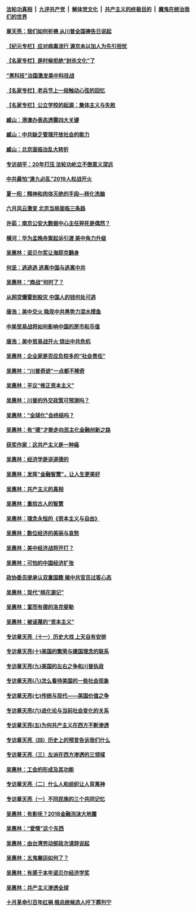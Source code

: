 ####  [法轮功真相](../../../../basic/blob/master/README.md?t=07111031) &nbsp;|&nbsp; [九评共产党](../../../../9ping.md/blob/master/README.md?t=07111031) &nbsp;|&nbsp; [解体党文化](../../../../jtdwh.md/blob/master/README.md?t=07111031)  &nbsp;|&nbsp; [共产主义的终极目的](../../../../gczydzjmd.md/blob/master/README.md?t=07111031) &nbsp;|&nbsp; [魔鬼在统治我们的世界](../../../../mgztzwmdsj.md/blob/master/README.md?t=07111031) 

#### [章天亮：我们如何祈祷 从川普全国祷告日说起](../pages/nsc423/n11944627.md?t=07111031) 

#### [【纪元专栏】应对病毒流行 渥京未以加人为先引担忧](../pages/nsc423/n11875714.md?t=07111031) 

#### [【名家专栏】是时候拒绝“封杀文化”了](../pages/nsc423/n11814093.md?t=07111031) 

#### [“黑科技”治国激发美中科技战](../pages/nsc423/n11638056.md?t=07111031) 

#### [【名家专栏】老兵节上一段触动心弦的回忆](../pages/nsc423/n11646016.md?t=07111031) 

#### [【名家专栏】公立学校的起源：集体主义与失败](../pages/nsc423/n11601833.md?t=07111031) 

#### [臧山：港澳办表态透露四大关键](../pages/nsc423/n11421628.md?t=07111031) 

#### [臧山：中共缺乏管理开放社会的能力](../pages/nsc423/n11407457.md?t=07111031) 

#### [臧山：北京面临治乱大转折](../pages/nsc423/n11406895.md?t=07111031) 

#### [专访胡平：20年打压 法轮功屹立不倒意义深远](../pages/nsc423/n11398800.md?t=07111031) 

#### [中共最怕“逢九必乱”2019人权战开火](../pages/nsc423/n11385248.md?t=07111031) 

#### [夏一阳：精神和肉体灭绝的手段—转化洗脑](../pages/nsc423/n11368250.md?t=07111031) 

#### [六月风云激变 北京当局面临三条路](../pages/nsc423/n11313668.md?t=07111031) 

#### [许茹：南京公安大数据中心主任猝死是偶然？](../pages/nsc423/n11064744.md?t=07111031) 

#### [横河：华为孟晚舟案起诉引渡 美中角力升级](../pages/nsc423/n11027230.md?t=07111031) 

#### [吴惠林：诺贝尔奖让海耶克翻身](../pages/nsc423/n10890049.md?t=07111031) 

#### [何坚：逃逃逃 逃离中国与逃离中共](../pages/nsc423/n10592891.md?t=07111031) 

#### [吴惠林：“商战”何时了？](../pages/nsc423/n10573558.md?t=07111031) 

#### [从网贷爆雷到股灾 中国人的钱何处可逃](../pages/nsc423/n10572800.md?t=07111031) 

#### [唐浩：美中交火 隐现中共黑势力混水摸鱼](../pages/nsc423/n10544040.md?t=07111031) 

#### [中美贸易战将如何影响中国的房市和币值](../pages/nsc423/n10543697.md?t=07111031) 

#### [唐浩：美中贸易战开火 烧出中共危机](../pages/nsc423/n10540126.md?t=07111031) 

#### [吴惠林：企业家是否应负较多的“社会责任”](../pages/nsc423/n10535022.md?t=07111031) 

#### [吴惠林：“川普奇迹”一点都不稀奇](../pages/nsc423/n10512808.md?t=07111031) 

#### [吴惠林：平议“修正资本主义”](../pages/nsc423/n10495724.md?t=07111031) 

#### [吴惠林：川普的外交政策可预测吗？](../pages/nsc423/n10462387.md?t=07111031) 

#### [吴惠林：“全球化”会终结吗？](../pages/nsc423/n10452838.md?t=07111031) 

#### [吴惠林：有“德”才能走向民主化金融创新之路](../pages/nsc423/n10432292.md?t=07111031) 

#### [获奖作家：这共产主义是一种癌](../pages/nsc423/n10431541.md?t=07111031) 

#### [吴惠林：经济学是讲道德的](../pages/nsc423/n10398014.md?t=07111031) 

#### [吴惠林：发挥“金融智慧”，让人生更美好](../pages/nsc423/n10375019.md?t=07111031) 

#### [吴惠林：共产主义的真相](../pages/nsc423/n10351394.md?t=07111031) 

#### [吴惠林：重拾古人的智慧](../pages/nsc423/n10337691.md?t=07111031) 

#### [吴惠林：理念永恒的《资本主义与自由》](../pages/nsc423/n10316274.md?t=07111031) 

#### [吴惠林：数位经济的美丽与哀愁](../pages/nsc423/n10292946.md?t=07111031) 

#### [吴惠林：美中经济战将开打？](../pages/nsc423/n10258825.md?t=07111031) 

#### [吴惠林：可怕的中国经济扩张](../pages/nsc423/n10219147.md?t=07111031) 

#### [政协委员提承认双重国籍 揭中共官员过客心态](../pages/nsc423/n10208809.md?t=07111031) 

#### [吴惠林：现代“桃花源记”](../pages/nsc423/n10185234.md?t=07111031) 

#### [吴惠林：富而有德的洛克斐勒](../pages/nsc423/n10142264.md?t=07111031) 

#### [吴惠林：被诬蔑的“资本主义”](../pages/nsc423/n10124816.md?t=07111031) 

#### [专访章天亮（十一）历史大戏 上天自有安排](../pages/nsc423/n10094905.md?t=07111031) 

#### [专访章天亮(十)美国的繁荣与建国理念的联系](../pages/nsc423/n10094899.md?t=07111031) 

#### [专访章天亮(九)美国的左右之争和川普执政](../pages/nsc423/n10094889.md?t=07111031) 

#### [专访章天亮(八)怎么看待美国的一些社会现象](../pages/nsc423/n10094857.md?t=07111031) 

#### [专访章天亮(七)传统与现代——美国价值之争](../pages/nsc423/n10093140.md?t=07111031) 

#### [专访章天亮(六)进化论与当前社会变化的关系](../pages/nsc423/n10092036.md?t=07111031) 

#### [专访章天亮(五)为何共产主义在西方不断渗透](../pages/nsc423/n10083620.md?t=07111031) 

#### [专访章天亮（四）历史上的预言告诉我们什么](../pages/nsc423/n10083606.md?t=07111031) 

#### [专访章天亮（三）左派在西方渗透的三领域](../pages/nsc423/n10081115.md?t=07111031) 

#### [吴惠林：工会的形成及其功能](../pages/nsc423/n10080633.md?t=07111031) 

#### [专访章天亮（二）什么人和组织让人背离神](../pages/nsc423/n10076637.md?t=07111031) 

#### [专访章天亮（一）不同民族的三个共同记忆](../pages/nsc423/n10074188.md?t=07111031) 

#### [吴惠林：有影呒？2018金融泡沫大地震](../pages/nsc423/n10040534.md?t=07111031) 

#### [吴惠林：“爱情”这个东西](../pages/nsc423/n10019423.md?t=07111031) 

#### [吴惠林：由台湾劳动部政次请辞说起](../pages/nsc423/n9979679.md?t=07111031) 

#### [吴惠林：五鬼搬运如何了？](../pages/nsc423/n9925338.md?t=07111031) 

#### [吴惠林：有感于本年诺贝尔经济学奖](../pages/nsc423/n9871883.md?t=07111031) 

#### [吴惠林：共产主义渗透全球](../pages/nsc423/n9812748.md?t=07111031) 

#### [十月革命引百年红祸 俄总统候选人吁下葬列宁](../pages/nsc423/n9810182.md?t=07111031) 

